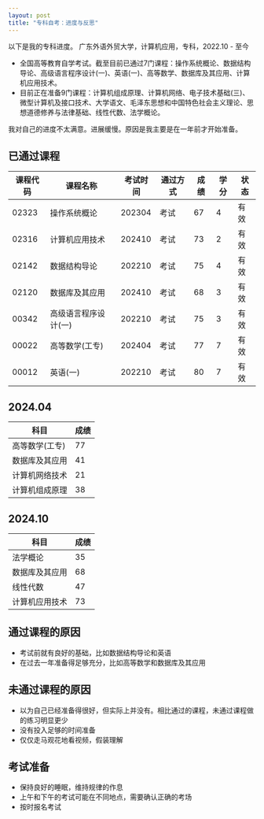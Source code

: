 ```yaml
---
layout: post
title: "专科自考：进度与反思"
---
```


以下是我的专科进度。
广东外语外贸大学，计算机应用，专科，2022.10 - 至今
* 全国高等教育自学考试。截至目前已通过7门课程：操作系统概论、数据结构导论、高级语言程序设计(一)、英语(一)、高等数学、数据库及其应用、计算机应用技术。
* 目前正在准备9门课程：计算机组成原理、计算机网络、电子技术基础(三)、微型计算机及接口技术、大学语文、毛泽东思想和中国特色社会主义理论、思想道德修养与法律基础、线性代数、法学概论。

我对自己的进度不太满意。进展缓慢。原因是我主要是在一年前才开始准备。

## 已通过课程

| 课程代码 | 课程名称 | 考试时间 | 通过方式 | 成绩 | 学分 | 状态 |
|------------|-------------|-----------|-------------|--------|---------|---------|
| 02323 | 操作系统概论 | 202304 | 考试 | 67 | 4 | 有效 |
| 02316 | 计算机应用技术 | 202410 | 考试 | 73 | 2 | 有效 |
| 02142 | 数据结构导论 | 202210 | 考试 | 75 | 4 | 有效 |
| 02120 | 数据库及其应用 | 202410 | 考试 | 68 | 3 | 有效 |
| 00342 | 高级语言程序设计(一) | 202210 | 考试 | 75 | 3 | 有效 |
| 00022 | 高等数学(工专) | 202404 | 考试 | 77 | 7 | 有效 |
| 00012 | 英语(一) | 202210 | 考试 | 80 | 7 | 有效 |

## 2024.04

| 科目 | 成绩 |
|---------|--------|
| 高等数学(工专) | 77 |
| 数据库及其应用 | 41 |
| 计算机网络技术 | 21 |
| 计算机组成原理 | 38 |

## 2024.10

| 科目 | 成绩 |
|---------|--------|
| 法学概论 | 35 |
| 数据库及其应用 | 68 |
| 线性代数 | 47 |
| 计算机应用技术 | 73 |

## 通过课程的原因

* 考试前就有良好的基础，比如数据结构导论和英语
* 在过去一年准备得足够充分，比如高等数学和数据库及其应用

## 未通过课程的原因

* 以为自己已经准备得很好，但实际上并没有。相比通过的课程，未通过课程做的练习明显更少
* 没有投入足够的时间准备
* 仅仅走马观花地看视频，假装理解

## 考试准备

* 保持良好的睡眠，维持规律的作息
* 上午和下午的考试可能在不同地点，需要确认正确的考场
* 按时报名考试
